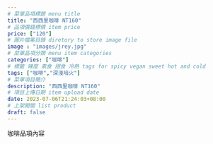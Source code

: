 ```yaml
---
# 菜單品項標題 menu title 
title: "西西里咖啡 NT160"
# 品項價錢標價 item price 
price: ["120"]
# 圖片檔案目錄 diretory to store image file
image : "images/jrey.jpg"
# 菜單品項分類 menu item categories 
categories: ["咖啡"]
# 標籤 辣度 素食 甜食 冷熱 tags for spicy vegan sweet hot and cold 
tags: ["咖啡","深淺培火"]
# 菜單項目簡介 
description: "西西里咖啡 NT160"
# 項目上傳日期 item upload date 
date: 2023-07-06T21:24:03+08:00
# 上架開關 list product 
draft: false
---
```


咖啡品項內容